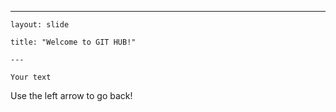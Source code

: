 ---
	
	layout: slide
	
	title: "Welcome to GIT HUB!"
	
	---
	
	Your text
	
Use the left arrow to go back!
